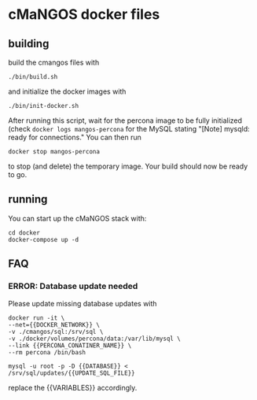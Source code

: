 # cMaNGOS docker files

## building
build the cmangos files with

    ./bin/build.sh
  
and initialize the docker images with

    ./bin/init-docker.sh

After running this script, wait for the percona image to be fully initialized (check `docker logs mangos-percona` for the MySQL stating "[Note] mysqld: ready for connections."
You can then run

    docker stop mangos-percona

to stop (and delete) the temporary image. Your build should now be ready to go.  

## running
You can start up the cMaNGOS stack with:

    cd docker
    docker-compose up -d

## FAQ
### ERROR: Database update needed
Please update missing database updates with

    docker run -it \
    --net={{DOCKER_NETWORK}} \
    -v ./cmangos/sql:/srv/sql \
    -v ./docker/volumes/percona/data:/var/lib/mysql \
    --link {{PERCONA_CONATINER_NAME}} \
    --rm percona /bin/bash

    mysql -u root -p -D {{DATABASE}} < /srv/sql/updates/{{UPDATE_SQL_FILE}}
    
replace the {{VARIABLES}} accordingly.

